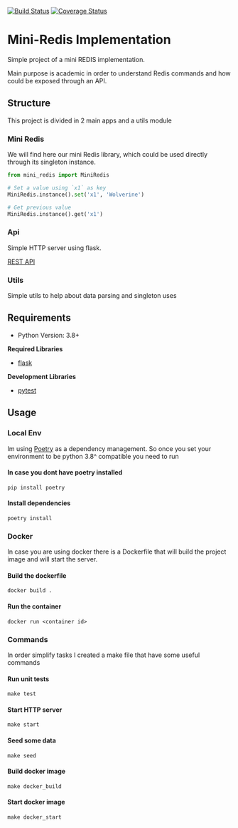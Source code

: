 [![Build Status](https://travis-ci.org/darkaico/mini-redis.svg?branch=master)](https://travis-ci.org/darkaico/mini-redis)
[![Coverage Status](https://coveralls.io/repos/github/darkaico/mini-redis/badge.svg?branch=master)](https://coveralls.io/github/darkaico/mini-redis?branch=master)

# Mini-Redis Implementation

Simple project of a mini REDIS implementation.

Main purpose is academic in order to understand Redis commands and how could be exposed through an API.

## Structure

This project is divided in 2 main apps and a utils module

### Mini Redis

We will find here our mini Redis library, which could be used directly through its singleton instance.

```python
from mini_redis import MiniRedis

# Set a value using `x1` as key
MiniRedis.instance().set('x1', 'Wolverine')

# Get previous value
MiniRedis.instance().get('x1')
```

### Api

Simple HTTP server using flask.

[REST API](mini_redis_api.md)

### Utils

Simple utils to help about data parsing and singleton uses

## Requirements

- Python Version: 3.8+

**Required Libraries**

- [flask](https://flask.palletsprojects.com/en/1.1.x/)

**Development Libraries**

- [pytest](https://docs.pytest.org/en/stable/)

## Usage

### Local Env

Im using [Poetry](https://python-poetry.org/) as a dependency management. So once you set your environment
to be python 3.8^ compatible you need to run

#### In case you dont have poetry installed

```shell
pip install poetry
```

#### Install dependencies

```shell
poetry install
```

### Docker

In case you are using docker there is a Dockerfile that will build the project image and will start the server.

#### Build the dockerfile

```
docker build .
```

#### Run the container

```
docker run <container id>
```

### Commands

In order simplify tasks I created a make file that have some useful commands

#### Run unit tests

```shell
make test
```

#### Start HTTP server

```shell
make start
```

#### Seed some data

```shell
make seed
```

#### Build docker image

```shell
make docker_build
```

#### Start docker image

```shell
make docker_start
```
